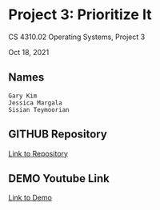 # Project 3: Prioritize It

CS 4310.02 Operating Systems, Project 3

Oct 18, 2021

## Names

```
Gary Kim
Jessica Margala
Sisian Teymoorian
```

## GITHUB Repository

[Link to Repository](https://github.com/OSGroup5/FreeNOS-1.0.3)

## DEMO Youtube Link

[Link to Demo](https://www.youtube.com/watch?v=Fszb-6QdQ_g)
